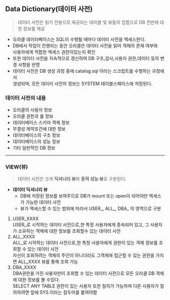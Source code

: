 ## Data Dictionary(데이터 사전)
>데이터 사전은 읽기 전용으로 제공되는 테이블 및 뷰들의 집합으로 DB 전반에 대한 정보를 제공
- 오라클 데이터베이스는 SQL이 수행될 때마다 데이터 사전을 액세스한다.
- DB에서 작업이 진행되는 동안 오라클은 데이터 사전을 읽어 객체의 존재 여부와<br> 사용자에게 적합한 액세스 권한이있는지 확인
- 또한 데이터 사전을 지속적으로 갱신하여 DB 구조,감사,사용자 권한,데이터 등의 변경 사항을 반영
- 데이터 사전은 DB 생성 과정 중에 catalog.sql 이라는 스크립트를 수행하는 과정에서 <br>생성되며, 모든 데이터 사전의 정보는 SYSTEM 테이블스페이스에 저장된다.

### 데이터 사전의 내용
- 오라클의 사용자 정보
- 오라클 권한과 룰 정보
- 데이터베이스 스키마 객체 정보
- 무결성 제약조건에 대한 정보
- 데이터베이스의 구조 정보
- 데이터베이스의 성능 정보
- 기타 일반적인 DB 정보
---
### VIEW(뷰)
> 데이터 사전은 크게 **딕셔너리 뷰**와 **동적 성능 뷰**로 구분된다.
- **데이터 딕셔너리 뷰**
    - DB에 저장된 정보를 보여주므로 DB가 mount 또는 open이 되어야만 액세스가 가능한 데이터 사전
    - 뷰가 액세스할 수 있는 범위에 따라서 USER_, ALL_, DBA_ 의 영역으로 구분

1. USER_XXXX<br>
USER_로 시작하는 데이터 사전으로,한 특정 사용자에게 종속되어 있고, 그 사용자가 소유하는 객체에 대한 정보를 조회할수 있는 데이터 사전
2. ALL_XXXX<br>
ALL_로 시작하는 데이터 사전으로,한 특정 사용자에게 권한이 있는 객체 정보를 조회할 수 있는 데이터 사전<br> 자신이 조회하려는 객체의 주인이 아니더라도 그객체에 접근할 수 있는 권한을 가지면 ALL_XXXX 뷰를 통해 조회 가능
3. DBA_XXXX<br>
DBA권한을 가진 사용자만이 조회할 수 있는 데이터 사전으로 모든 오라클 DB 객체에 대한 정보를 볼 수있다.<br>SELECT ANY TABLE 권한이 있는 사용자 또한 질의가 가능하며 다른 사용자가 질의하려면 앞에 SYS.이라는 접두어를 붙여야함
